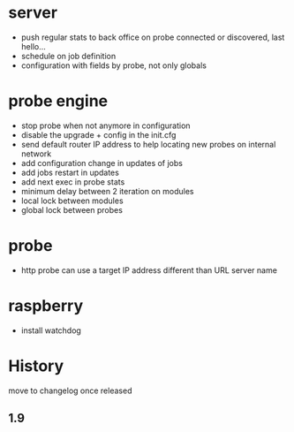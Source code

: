 server
======
* push regular stats to back office on probe connected or discovered, last hello...
* schedule on job definition
* configuration with fields by probe, not only globals

probe engine
============
* stop probe when not anymore in configuration
* disable the upgrade + config in the init.cfg
* send default router IP address to help locating new probes on internal network
* add configuration change in updates of jobs
* add jobs restart in updates
* add next exec in probe stats
* minimum delay between 2 iteration on modules
* local lock between modules
* global lock between probes

probe
=====
* http probe can use a target IP address different than URL server name

raspberry
=========
* install watchdog

History
=======
move to changelog once released

1.9
-----
